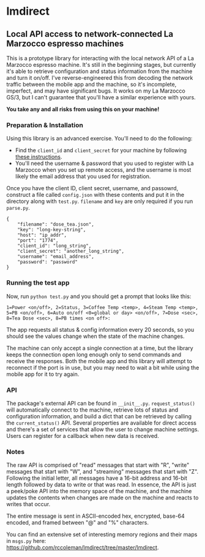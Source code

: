 # lmdirect

## Local API access to network-connected La Marzocco espresso machines

This is a prototype library for interacting with the local network API of a La Marzocco espresso machine. It's still in the beginning stages, but currently it's able to retrieve configuration and status information from the machine and turn it on/off. I've reverse-engineered this from decoding the network traffic between the mobile app and the machine, so it's incomplete, imperfect, and may have significant bugs. It works on my La Marzocco GS/3, but I can't guarantee that you'll have a similar experience with yours.

**You take any and all risks from using this on your machine!**

### Preparation & Installation

Using this library is an advanced exercise.  You'll need to do the following:
* Find the `client_id` and `client_secret` for your machine by following [these instructions](https://github.com/rccoleman/lmdirect/blob/master/Credentials.md).
* You'll need the username & password that you used to register with La Marzocco when you set up remote access, and the username is most likely the email address that you used for registration.

Once you have the client ID, client secret, username, and passowrd, construct a file called `config.json` with these contents and put it in the directory along with `test.py`. `filename` and `key` are only required if you run `parse.py`.

```
{
    "filename": "dose_tea.json",
    "key": "long-key-string",
    "host": "ip_addr",
    "port": "1774",
    "client_id": "long_string",
    "client_secret": "another_long_string",
    "username": "email_address",
    "password": "password"
}
```

### Running the test app

Now, run `python test.py` and you should get a prompt that looks like this:

`1=Power <on/off>, 2=Status, 3=Coffee Temp <temp>, 4=Steam Temp <temp>, 5=PB <on/off>, 6=Auto on/off <0=global or day> <on/off>, 7=Dose <sec>, 8=Tea Dose <sec>, 8=PB times <on off>:`

The app requests all status & config information every 20 seconds, so you should see the values change when the state of the machine changes.

The machine can only accept a single connection at a time, but the library keeps the connection open long enough only to send commands and receive the responses. Both the mobile app and this library will attempt to reconnect if the port is in use, but you may need to wait a bit while using the mobile app for it to try again.

### API

The package's external API can be found in `__init__.py`.  `request_status()` will automatically connect to the machine, retrieve lots of status and configuration information, and build a dict that can be retrieved by calling the `current_status()` API.  Several properties are available for direct access and there's a set of services that allow the user to change machine settings.  Users can register for a callback when new data is received.

### Notes

The raw API is comprised of "read" messages that start with "R", "write" messages that start with "W", and "streaming" messages that start with "Z".  Following the initial letter, all messages have a 16-bit address and 16-bit length followed by data to write or that was read.  In essence, the API is just a peek/poke API into the memory space of the machine, and the machine updates the contents when changes are made on the machine and reacts to writes that occur.

The entire message is sent in ASCII-encoded hex, encrypted, base-64 encoded, and framed between "@" and "%" characters.

You can find an extensive set of interesting memory regions and their maps in `msgs.py` here: https://github.com/rccoleman/lmdirect/tree/master/lmdirect.

